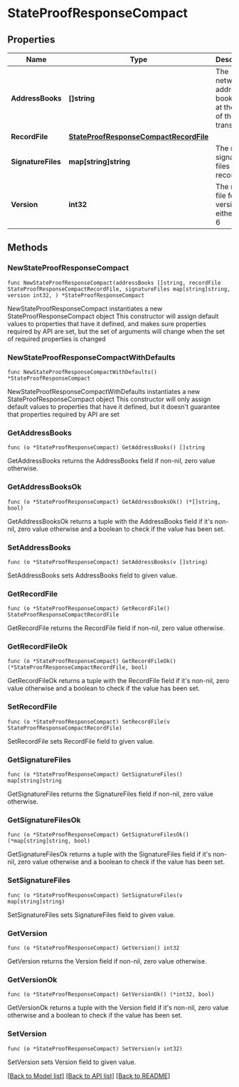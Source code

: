 # StateProofResponseCompact

## Properties

Name | Type | Description | Notes
------------ | ------------- | ------------- | -------------
**AddressBooks** | **[]string** | The network address book valid at the time of the transaction | 
**RecordFile** | [**StateProofResponseCompactRecordFile**](StateProofResponseCompactRecordFile.md) |  | 
**SignatureFiles** | **map[string]string** | The nodes&#39; signature files for the record file | 
**Version** | **int32** | The record file format version, either 5 or 6 | 

## Methods

### NewStateProofResponseCompact

`func NewStateProofResponseCompact(addressBooks []string, recordFile StateProofResponseCompactRecordFile, signatureFiles map[string]string, version int32, ) *StateProofResponseCompact`

NewStateProofResponseCompact instantiates a new StateProofResponseCompact object
This constructor will assign default values to properties that have it defined,
and makes sure properties required by API are set, but the set of arguments
will change when the set of required properties is changed

### NewStateProofResponseCompactWithDefaults

`func NewStateProofResponseCompactWithDefaults() *StateProofResponseCompact`

NewStateProofResponseCompactWithDefaults instantiates a new StateProofResponseCompact object
This constructor will only assign default values to properties that have it defined,
but it doesn't guarantee that properties required by API are set

### GetAddressBooks

`func (o *StateProofResponseCompact) GetAddressBooks() []string`

GetAddressBooks returns the AddressBooks field if non-nil, zero value otherwise.

### GetAddressBooksOk

`func (o *StateProofResponseCompact) GetAddressBooksOk() (*[]string, bool)`

GetAddressBooksOk returns a tuple with the AddressBooks field if it's non-nil, zero value otherwise
and a boolean to check if the value has been set.

### SetAddressBooks

`func (o *StateProofResponseCompact) SetAddressBooks(v []string)`

SetAddressBooks sets AddressBooks field to given value.


### GetRecordFile

`func (o *StateProofResponseCompact) GetRecordFile() StateProofResponseCompactRecordFile`

GetRecordFile returns the RecordFile field if non-nil, zero value otherwise.

### GetRecordFileOk

`func (o *StateProofResponseCompact) GetRecordFileOk() (*StateProofResponseCompactRecordFile, bool)`

GetRecordFileOk returns a tuple with the RecordFile field if it's non-nil, zero value otherwise
and a boolean to check if the value has been set.

### SetRecordFile

`func (o *StateProofResponseCompact) SetRecordFile(v StateProofResponseCompactRecordFile)`

SetRecordFile sets RecordFile field to given value.


### GetSignatureFiles

`func (o *StateProofResponseCompact) GetSignatureFiles() map[string]string`

GetSignatureFiles returns the SignatureFiles field if non-nil, zero value otherwise.

### GetSignatureFilesOk

`func (o *StateProofResponseCompact) GetSignatureFilesOk() (*map[string]string, bool)`

GetSignatureFilesOk returns a tuple with the SignatureFiles field if it's non-nil, zero value otherwise
and a boolean to check if the value has been set.

### SetSignatureFiles

`func (o *StateProofResponseCompact) SetSignatureFiles(v map[string]string)`

SetSignatureFiles sets SignatureFiles field to given value.


### GetVersion

`func (o *StateProofResponseCompact) GetVersion() int32`

GetVersion returns the Version field if non-nil, zero value otherwise.

### GetVersionOk

`func (o *StateProofResponseCompact) GetVersionOk() (*int32, bool)`

GetVersionOk returns a tuple with the Version field if it's non-nil, zero value otherwise
and a boolean to check if the value has been set.

### SetVersion

`func (o *StateProofResponseCompact) SetVersion(v int32)`

SetVersion sets Version field to given value.



[[Back to Model list]](../README.md#documentation-for-models) [[Back to API list]](../README.md#documentation-for-api-endpoints) [[Back to README]](../README.md)


